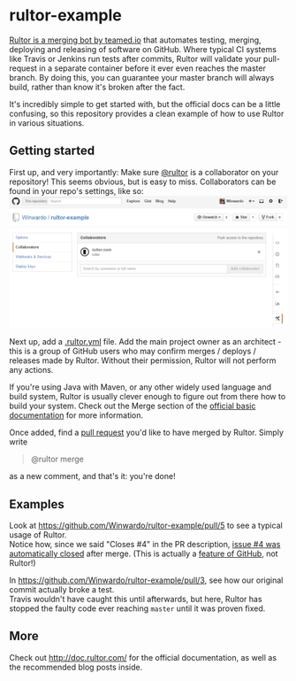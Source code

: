 # rultor-example
[Rultor is a merging bot by teamed.io](http://www.yegor256.com/2014/07/24/rultor-automated-merging.html) that automates testing, merging, deploying and releasing of software on GitHub.
Where typical CI systems like Travis or Jenkins run tests after commits, Rultor will validate your pull-request in a separate container before it ever even reaches the master branch.
By doing this, you can guarantee your master branch will always build, rather than know it's broken after the fact.

It's incredibly simple to get started with, but the official docs can be a little confusing, so this repository provides a clean example of how to use Rultor in various situations.

## Getting started
First up, and very importantly: Make sure [@rultor](https://github.com/rultor) is a collaborator on your repository!
This seems obvious, but is easy to miss.
Collaborators can be found in your repo's settings, like so:
![](https://raw.githubusercontent.com/Winwardo/rultor-example/master/resources/collaborator.png)

Next up, add a [.rultor.yml](https://raw.githubusercontent.com/Winwardo/rultor-example/50ad68589cfc7bc305b0329b076c8a0175c49901/.rultor.yml) file.
Add the main project owner as an architect - this is a group of GitHub users who may confirm merges / deploys / releases made by Rultor. 
Without their permission, Rultor will not perform any actions.

If you're using Java with Maven, or any other widely used language and build system, Rultor is usually clever enough to figure out from there how to build your system.
Check out the Merge section of the [official basic documentation](http://doc.rultor.com/basics.html) for more information.

Once added, find a [pull request](https://help.github.com/articles/using-pull-requests/) you'd like to have merged by Rultor.
Simply write 
> @rultor merge

as a new comment, and that's it: you're done!

## Examples

Look at https://github.com/Winwardo/rultor-example/pull/5 to see a typical usage of Rultor.  
Notice how, since we said "Closes #4" in the PR description, [issue #4 was automatically closed](https://github.com/Winwardo/rultor-example/issues/4) after merge. (This is actually a [feature of GitHub](https://help.github.com/articles/closing-issues-via-commit-messages/), not Rultor!)

In https://github.com/Winwardo/rultor-example/pull/3, see how our original commit actually broke a test.  
Travis wouldn't have caught this until afterwards, but here, Rultor has stopped the faulty code ever reaching `master` until it was proven fixed.

## More

Check out http://doc.rultor.com/ for the official documentation, as well as the recommended blog posts inside.
